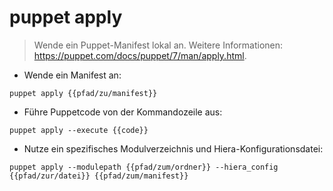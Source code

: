 # puppet apply

> Wende ein Puppet-Manifest lokal an.
> Weitere Informationen: <https://puppet.com/docs/puppet/7/man/apply.html>.

- Wende ein Manifest an:

`puppet apply {{pfad/zu/manifest}}`

- Führe Puppetcode von der Kommandozeile aus:

`puppet apply --execute {{code}}`

- Nutze ein spezifisches Modulverzeichnis und Hiera-Konfigurationsdatei:

`puppet apply --modulepath {{pfad/zum/ordner}} --hiera_config {{pfad/zur/datei}} {{pfad/zum/manifest}}`
